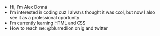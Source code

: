 - Hi, I’m Alex Donná
- I’m interested in coding cuz I always thought it was cool, but now I also see it as a professional oportunity
- I’m currently learning HTML and CSS
- How to reach me: @blurredlion on ig and twitter

<!---
blurredlion/blurredlion is a ✨ special ✨ repository because its `README.md` (this file) appears on your GitHub profile.
You can click the Preview link to take a look at your changes.
--->
